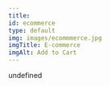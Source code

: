 ```yaml
--- 
title: 
id: ecommerce
type: default
img: images/ecommmerce.jpg
imgTitle: E-commerce
imgAlt: Add to Cart
---
```


undefined

